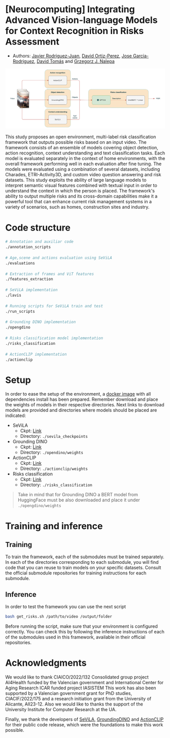 # [Neurocomputing] Integrating Advanced Vision-language Models for Context Recognition in Risks Assessment

* Authors: [Javier Rodriguez-Juan](https://scholar.google.es/citations?user=z9qLOmwAAAAJ&hl=es&oi=ao), [David Ortiz-Perez](https://scholar.google.es/citations?user=iDKz098AAAAJ&hl=es&oi=ao), [Jose Garcia-Rodriguez](https://scholar.google.es/citations?user=GNTkqaYAAAAJ&hl=es), [David Tomás](https://scholar.google.es/citations?user=SdEXK_QAAAAJ&hl=es) and [Grzegorz J. Nalepa](https://scholar.google.es/citations?user=D-h16N8AAAAJ&hl=es&oi=ao)

![Architecture image](.assets/arch.png)


This study proposes an open environment, multi-label risk classification framework that outputs possible risks based on an input video. The framework consists of an ensemble of models covering object detection, action recognition, context understanding and text classification tasks. Each model is evaluated separately in the context of home environments, with the overall framework performing well in each evaluation after fine tuning. The models were evaluated using a combination of several datasets, including Charades, ETRI-Activity3D, and custom video question answering and risk datasets. This study exploits the ability of large language models to interpret semantic visual features combined with textual input in order to understand the context in which the person is placed. The framework's ability to output multiple risks and its cross-domain capabilities make it a powerful tool that can enhance current risk management systems in a variety of scenarios, such as homes, construction sites and industry.

# Code structure

```bash
# Annotation and auxiliar code
./annotation_scripts

# Age,scene and actions evaluation using SeViLA
./evaluations

# Extraction of frames and ViT features
./features_extraction

# SeViLA implementation
./lavis

# Running scripts for SeViLA train and test
./run_scripts

# Grounding DINO implementation
./opengdino

# Risks classification model implementation
./risks_classification

# ActionCLIP implementation
./actionclip
```

# Setup

In order to ease the setup of the environment, a [docker image](https://hub.docker.com/r/javiro01/vlm-risks-assessment) with all dependencies install has been prepared. Remember download and place the weights of models in their respective directories. Next links to download models are provided and directories where models should be placed are indicated:
- SeViLA
  - Ckpt: [Link](https://github.com/Yui010206/SeViLA/tree/main)
  - Directory: `./sevila_checkpoints`
- Grounding DINO
  - Ckpt: [Link](https://github.com/longzw1997/Open-GroundingDino?tab=readme-ov-file)
  - Directory: `./opendino/weights`
- ActionCLIP
  - Ckpt: [Link](https://github.com/sallymmx/ActionCLIP)
  - Directory: `./actionclip/weights`
- Risks classification
  - Ckpt: [Link](https://huggingface.co/distilbert/distilbert-base-uncased)
  - Directory: `./risks_classification`

> Take in mind that for Grounding DINO a BERT model from HuggingFace must be also downloaded and place it under `./opengdino/weights`

# Training and inference

## Training
To train the framework, each of the submodules must be trained separately. In each of the directories corresponding to each submodule, you will find code that you can reuse to train models on your specific datasets. Consult the official submodule repositories for training instructions for each submodule.

## Inference
In order to test the framework you can use the next script
```bash
bash get_risks.sh /path/to/video /output/folder
```

Before running the script, make sure that your environment is configured correctly. You can check this by following the inference instructions of each of the submodules used in this framework, available in their official repositories.

# Acknowledgments
We would like to thank CIAICO/2022/132 Consolidated group project AI4Health funded by the Valencian government and International Center for Aging Research ICAR funded project IASISTEM This work has also been supported by a Valencian government grant for PhD studies, CIACIF/2022/175 and a research initiation grant from the University of Alicante, AII23-12. Also we would like to thanks the support of the University Institute for Computer Research at the UA.

Finally, we thank the developers of [SeViLA](https://github.com/Yui010206/SeViLA/tree/main), [GroundingDINO](https://github.com/longzw1997/Open-GroundingDino?tab=readme-ov-file) and [ActionCLIP](https://github.com/sallymmx/ActionCLIP) for their public code release, which were the foundations to make this work possible. 